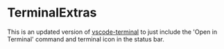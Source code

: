 # TerminalExtras

This is an updated version of [vscode-terminal](https://github.com/formulahendry/vscode-terminal/) to just include the 'Open in Terminal' command and terminal icon in the status bar.
